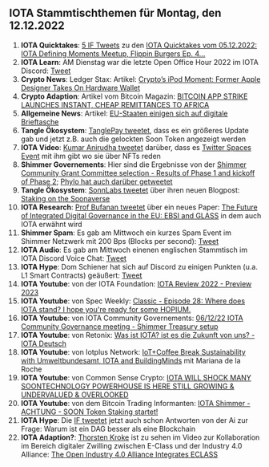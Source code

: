 ## IOTA Stammtischthemen für Montag, den 12.12.2022

1. **IOTA Quicktakes**: [5 IF Tweets](https://twitter.com/iota/status/1599705280631214081?s=20&t=m1JaCgvLmffFR6cb4WZ7zA) zu den [IOTA Quicktakes vom 05.12.2022: IOTA Defining Moments Meetup, Flippin Burgers Ep. 4...](https://www.youtube.com/watch?v=bvP5gDyEbes)
2. **IOTA Learn**: AM Dienstag war die letzte Open Office Hour 2022 im IOTA Discord: [Tweet](https://twitter.com/shimmernet/status/1599810841842536454?s=20&t=m1JaCgvLmffFR6cb4WZ7zA)
3. **Crypto News**: Ledger Stax: Artikel: [Crypto’s iPod Moment: Former Apple Designer Takes On Hardware Wallet](https://www.forbes.com/sites/ninabambysheva/2022/12/06/cryptos-ipod-moment-former-apple-designer-takes-on-hardware-wallet/?sh=49abc2a38f4e)
4. **Crypto Adaption**: Artikel vom Bitcoin Magazin: [BITCOIN APP STRIKE LAUNCHES INSTANT, CHEAP REMITTANCES TO AFRICA](https://bitcoinmagazine.com/business/strike-launches-instant-african-remittances)
5. **Allgemeine News**: Artikel: [EU-Staaten einigen sich auf digitale Brieftasche](https://www.golem.de/news/elektronische-identitaet-eu-staaten-einigen-sich-auf-digitale-brieftasche-2212-170298.html)
6. **Tangle Ökosystem**: [TanglePay tweetet](https://twitter.com/tanglepaycom/status/1600681434569936898?s=20&t=RhiRD0_gnFsAeBl2UF8YJA), dass es ein größeres Update gab und jetzt z.B. auch die gelockten Soon Token angezeigt werden
7. **IOTA Video**: [Kumar Anirudha tweetet](https://twitter.com/kranirudha/status/1600752915790323713?s=20&t=RhiRD0_gnFsAeBl2UF8YJA) darüber, dass es [Twitter Spaces Event](https://twitter.com/nftonfandora/status/1599685739763372039?s=20&t=RhiRD0_gnFsAeBl2UF8YJA) mit ihm gibt wo sie über NFTs reden
8. **Shimmer Governements**: Hier sind die Ergebnisse von der [Shimmer Community Grant Committee selection - Results of Phase 1 and kickoff of Phase 2](https://govern.iota.org/t/shimmer-community-grant-committee-selection-results-of-phase-1-and-kickoff-of-phase-2/1543); [Phylo hat auch darüber getweetet](https://twitter.com/PhyloIota/status/1600745300817477632?s=20&t=RhiRD0_gnFsAeBl2UF8YJA)
9. **Tangle Ökosystem**: [SonnLabs tweetet](https://twitter.com/soon_labs/status/1600728959846469632?s=20&t=RhiRD0_gnFsAeBl2UF8YJA) über ihren neuen Blogpost: [Staking on the Soonaverse](https://soonlabs.medium.com/staking-on-the-soonaverse-1404f24a978f)
10. **IOTA Research**: [Prof Bufanan tweetet](https://twitter.com/billatnapier/status/1600499501571182592?s=20&t=RhiRD0_gnFsAeBl2UF8YJA) über ein neues Paper: [The Future of Integrated Digital Governance in the EU: EBSI and GLASS](https://arxiv.org/abs/2212.03218) in dem auch IOTA erwähnt wird
11. **Shimmer Spam**: Es gab am Mittwoch ein kurzes Spam Event im Shimmer Netzwerk mit 200 Bps (Blocks per second): [Tweet](https://twitter.com/Vrom14286662/status/1600559757244653571?s=20&t=RhiRD0_gnFsAeBl2UF8YJA)
12. **IOTA Audio**: Es gab am Mittwoch einenen englischen Stammtisch im IOTA Discord Voice Chat: [Tweet](https://twitter.com/Deep_Sea_Iotan/status/1599793675261054976?s=20&t=RhiRD0_gnFsAeBl2UF8YJA)
13. **IOTA Hype**: Dom Schiener hat sich auf Discord zu einigen Punkten (u.a. L1 Smart Contracts) geäußert: [Tweet](https://twitter.com/Vrom14286662/status/1600486908445990913?s=20&t=RhiRD0_gnFsAeBl2UF8YJA)
14. **IOTA Youtube**: von der IOTA Foundation: [IOTA Review 2022 - Preview 2023](https://www.youtube.com/watch?v=n2vBD-oFgYg)
15. **IOTA Youtube**: von Spec Weekly: [Classic - Episode 28: Where does IOTA stand? I hope you're ready for some HOPIUM.](https://www.youtube.com/watch?v=8pdDnjXkL8o&t=37s)
16. **IOTA Youtube**: von IOTA Community Governements: [06/12/22 IOTA Community Governance meeting - Shimmer Treasury setup](https://www.youtube.com/watch?v=IsfmUhYS1Kk&t=6s)
17. **IOTA Youtube**: von Retonix: [Was ist IOTA? ist es die Zukunft von uns? - IOTA Deutsch](https://www.youtube.com/watch?v=sXbqCwCsiSk)
18. **IOTA Youtube**: von Iotplus Network: [IoT+Coffee Break Sustainability with Umweltbundesamt, IOTA and BuildingMinds](https://www.youtube.com/watch?v=-mXuj8BPIFw&t=2778s) mit Mariana de la Roche
19. **IOTA Youtube**: von Common Sense Crypto: [IOTA WILL SHOCK MANY SOONTECHNOLOGY POWERHOUSE IS HERE STILL GROWING & UNDERVALUED & OVERLOOKED](https://www.youtube.com/watch?v=VpNw5Aftwzw)
20. **IOTA Youtube**: von dem Bitcoin Trading Informanten: [IOTA Shimmer - ACHTUNG - SOON Token Staking startet!](https://www.youtube.com/watch?v=7FNwF5FdGQA&t=85s)
21. **IOTA Hype**: Die [IF tweetet](https://twitter.com/iota/status/1600762118734757889?s=20&t=c_j-ydBKs_LmRopkQ7ahLw) jetzt auch schon Antworten von der Ai zur Frage: Warum ist ein DAG besser als eine Blockchain
22. **IOTA Adaption?**: [Thorsten Kroke](https://twitter.com/KrokeThorsten) ist zu sehen im Video zur Kollaboration im Bereich digitaler Zwilling zwischen E-Class und der Industry 4.0 Alliance: [The Open Industry 4.0 Alliance Integrates ECLASS](https://www.mvpromedia.com/the-open-industry-4-0-alliance-integrates-eclass/)

